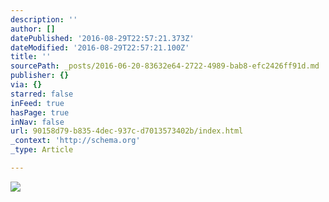```yaml
---
description: ''
author: []
datePublished: '2016-08-29T22:57:21.373Z'
dateModified: '2016-08-29T22:57:21.100Z'
title: ''
sourcePath: _posts/2016-06-20-83632e64-2722-4989-bab8-efc2426ff91d.md
publisher: {}
via: {}
starred: false
inFeed: true
hasPage: true
inNav: false
url: 90158d79-b835-4dec-937c-d7013573402b/index.html
_context: 'http://schema.org'
_type: Article

---
```

![](https://the-grid-user-content.s3-us-west-2.amazonaws.com/b55b3a6c-1d85-43c4-b0dc-da796ae71c21.png)
